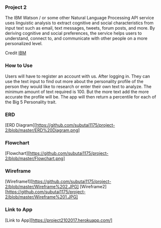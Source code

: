### Project 2
The IBM Watson / or some other Natural Language Processing  API service uses linguistic analysis to extract cognitive and social characteristics from input text such as email, text messages, tweets, forum posts, and more. By deriving cognitive and social preferences, the service helps users to understand, connect to, and communicate with other people on a more personalized level.

Credit [IBM](https://www.ibm.com/watson/services/personality-insights/)

### How to Use
Users will have to register an account with us. After logging in. They can use the text input to find out more about the personality profile of the person they would like to research or enter their own text to analyze. The minimum amount of text required is 100. But the more text add the more accurate the profile will be. The app will then return a percentile for each of the Big 5 Personality trait.

### ERD

[ERD Diagram][https://github.com/subutai1175/project-2/blob/master/ERD%20Diagram.png]

### Flowchart

[Flowchart][https://github.com/subutai1175/project-2/blob/master/Flowchart.png]

### Wireframe

[Wireframe1][https://github.com/subutai1175/project-2/blob/master/Wireframe%202.JPG]
[Wireframe2][https://github.com/subutai1175/project-2/blob/master/Wireframe%201.JPG]

### Link to App

[Link to App][https://project2102017.herokuapp.com/]
